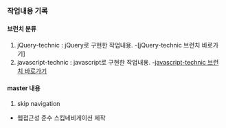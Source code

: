 ### 작업내용 기록

#### 브런치 분류
1. jQuery-technic : jQuery로 구현한 작업내용.
  -[jQuery-technic 브런치 바로가기]
2. javascript-technic : javascript로 구현한 작업내용.
  -[javascript-technic 브런치 바로가기](https://github.com/myeongwon/Workflow/blob/javascript-technic/README.md)

#### master 내용
1. skip navigation 
- 웹접근성 준수 스킵네비게이션 제작
